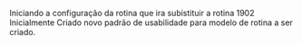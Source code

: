Iniciando a configuração da rotina que ira subistituir a rotina 1902
Inicialmente Criado novo padrão de usabilidade para modelo de rotina a ser criado.

